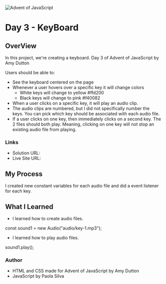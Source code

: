 ![Advent of JavaScript](https://adventofjavascript.s3.us-east-1.amazonaws.com/2021/advent-of-js-gumroad-cover.png)

# Day 3 - KeyBoard

## OverView
In this project, we're creating a keyboard.
Day 3 of Advent of JavaScript by Amy Dutton

Users should be able to:

- See the keyboard centered on the page
- Whenever a user hovers over a specific key it will change colors 
    - White keys will change to yellow #ffd200
    - Black keys will change to pink #f40082
- When a user clicks on a specific key, it will play an audio clip. 
- The audio clips are numbered, but I did not specifically number the keys. You can pick which key should be associated with each audio file.
- If a user clicks on one key, then immediately clicks on a second key. The 2 files should both play. Meaning, clicking on one key will not stop an existing audio file from playing. 

### Links

- Solution URL: 
- Live Site URL: 

## My Process
I created new constant variables for each audio file and did a event listener for each key.

## What I Learned
- I learned how to create audio files. 

const sound1 = new Audio("audio/key-1.mp3");

- I learned how to play audio files. 

sound1.play();

### Author
- HTML and CSS made for Advent of JavaScript by Amy Dutton
- JavaScript by Paola Silva
